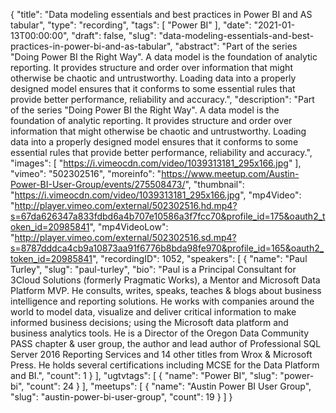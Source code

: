 {
  "title": "Data modeling essentials and best practices in Power BI and AS tabular",
  "type": "recording",
  "tags": [
    "Power BI"
  ],
  "date": "2021-01-13T00:00:00",
  "draft": false,
  "slug": "data-modeling-essentials-and-best-practices-in-power-bi-and-as-tabular",
  "abstract": "Part of the series \"Doing Power BI the Right Way\". A data model is the foundation of analytic reporting. It provides structure and order over information that might otherwise be chaotic and untrustworthy. Loading data into a properly designed model ensures that it conforms to some essential rules that provide better performance, reliability and accuracy.",
  "description": "Part of the series \"Doing Power BI the Right Way\". A data model is the foundation of analytic reporting. It provides structure and order over information that might otherwise be chaotic and untrustworthy. Loading data into a properly designed model ensures that it conforms to some essential rules that provide better performance, reliability and accuracy.",
  "images": [
    "https://i.vimeocdn.com/video/1039313181_295x166.jpg"
  ],
  "vimeo": "502302516",
  "moreinfo": "https://www.meetup.com/Austin-Power-BI-User-Group/events/275508473/",
  "thumbnail": "https://i.vimeocdn.com/video/1039313181_295x166.jpg",
  "mp4Video": "http://player.vimeo.com/external/502302516.hd.mp4?s=67da626347a833fdbd6a4b707e10586a3f7fcc70&profile_id=175&oauth2_token_id=20985841",
  "mp4VideoLow": "http://player.vimeo.com/external/502302516.sd.mp4?s=8787dddca4cb9a10873aa91f6776b8bda98fe970&profile_id=165&oauth2_token_id=20985841",
  "recordingID": 1052,
  "speakers": [
    {
      "name": "Paul Turley",
      "slug": "paul-turley",
      "bio": "Paul is a Principal Consultant for 3Cloud Solutions (formerly Pragmatic Works), a Mentor and Microsoft Data Platform MVP. He consults, writes, speaks, teaches & blogs about business intelligence and reporting solutions. He works with companies around the world to model data, visualize and deliver critical information to make informed business decisions; using the Microsoft data platform and business analytics tools. He is a Director of the Oregon Data Community PASS chapter & user group, the author and lead author of Professional SQL Server 2016 Reporting Services and 14 other titles from Wrox & Microsoft Press. He holds several certifications including MCSE for the Data Platform and BI.",
      "count": 1
    }
  ],
  "ugtvtags": [
    {
      "name": "Power BI",
      "slug": "power-bi",
      "count": 24
    }
  ],
  "meetups": [
    {
      "name": "Austin Power BI User Group",
      "slug": "austin-power-bi-user-group",
      "count": 19
    }
  ]
}